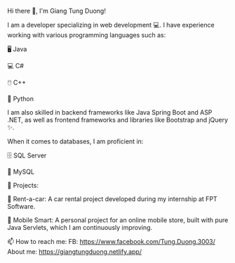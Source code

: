 Hi there 👋, I'm Giang Tung Duong!

I am a developer specializing in web development 💻. 
I have experience working with various programming languages such as:

🖥️ Java

💻 C#

🖱️ C++

🐍 Python

I am also skilled in backend frameworks like Java Spring Boot and ASP .NET, as well as frontend frameworks and libraries like Bootstrap and jQuery ✨.

When it comes to databases, I am proficient in:

🗄️ SQL Server

💾 MySQL

📂 Projects:

🚗 Rent-a-car: A car rental project developed during my internship at FPT Software.

📱 Mobile Smart: A personal project for an online mobile store, built with pure Java Servlets, which I am continuously improving.

📫 How to reach me:
FB: https://www.facebook.com/Tung.Duong.3003/
About me: https://giangtungduong.netlify.app/
